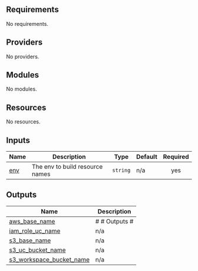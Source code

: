 <!-- BEGIN_TF_DOCS -->
## Requirements

No requirements.

## Providers

No providers.

## Modules

No modules.

## Resources

No resources.

## Inputs

| Name | Description | Type | Default | Required |
|------|-------------|------|---------|:--------:|
| <a name="input_env"></a> [env](#input\_env) | The env to build resource names | `string` | n/a | yes |

## Outputs

| Name | Description |
|------|-------------|
| <a name="output_aws_base_name"></a> [aws\_base\_name](#output\_aws\_base\_name) | # # Outputs # |
| <a name="output_iam_role_uc_name"></a> [iam\_role\_uc\_name](#output\_iam\_role\_uc\_name) | n/a |
| <a name="output_s3_base_name"></a> [s3\_base\_name](#output\_s3\_base\_name) | n/a |
| <a name="output_s3_uc_bucket_name"></a> [s3\_uc\_bucket\_name](#output\_s3\_uc\_bucket\_name) | n/a |
| <a name="output_s3_workspace_bucket_name"></a> [s3\_workspace\_bucket\_name](#output\_s3\_workspace\_bucket\_name) | n/a |
<!-- END_TF_DOCS -->